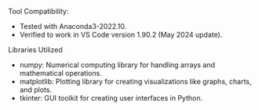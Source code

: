 Tool Compatibility:
- Tested with Anaconda3-2022.10.
- Verified to work in VS Code version 1.90.2 (May 2024 update).

Libraries Utilized
- numpy: Numerical computing library for handling arrays and mathematical operations.
- matplotlib: Plotting library for creating visualizations like graphs, charts, and plots.
- tkinter: GUI toolkit for creating user interfaces in Python.
